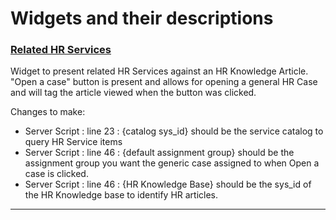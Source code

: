 # Widgets and their descriptions
### [Related HR Services](https://github.com/gh0stxplt/ServiceNow/blob/main/widgets/related_hr_services.xml)
Widget to present related HR Services against an HR Knowledge Article. "Open a case" button is present and allows for opening a general HR Case and will tag the article viewed when the button was clicked.

Changes to make: 
- Server Script : line 23 : {catalog sys_id} should be the service catalog to query HR Service items
- Server Script : line 46 : {default assignment group} should be the assignment group you want the generic case assigned to when Open a case is clicked.
- Server Script : line 46 : {HR Knowledge Base} should be the sys_id of the HR Knowledge base to identify HR articles.
---
